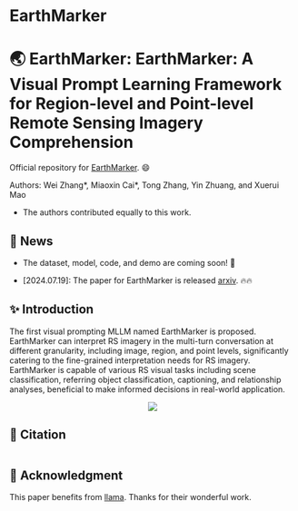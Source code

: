 # EarthMarker
# 🌏 EarthMarker: EarthMarker: A Visual Prompt Learning Framework for Region-level and Point-level Remote Sensing Imagery Comprehension

Official repository for [EarthMarker](). :smile: 

Authors: Wei Zhang*, Miaoxin Cai*, Tong Zhang, Yin Zhuang, and Xuerui Mao
* The authors contributed equally to this work.
  
## :mega: News
- The dataset, model, code, and demo are coming soon! :rocket:
* [2024.07.19]: The paper for EarthMarker is released [arxiv](). :fire::fire:


##  :sparkles: Introduction
The first visual prompting MLLM named EarthMarker is proposed. EarthMarker can interpret RS imagery in the multi-turn conversation at different granularity, including image, region, and point levels, significantly catering to the fine-grained interpretation needs for RS imagery. EarthMarker is capable of various RS visual tasks including scene classification, referring object classification, captioning, and relationship analyses, beneficial to make informed decisions in real-world application.
 <div align="center">
  <img src="images/examples.png">
</div>


## :bookmark: Citation
```bash

```

## :memo: Acknowledgment
This paper benefits from [llama](https://github.com/facebookresearch/llama). Thanks for their wonderful work.



